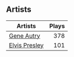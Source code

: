 ## Artists
Artists | Plays 
----- | -----: 
[Gene Autry](/artists/gene-autry-1800) | 378
[Elvis Presley](/artists/elvis-presley-1014) | 101

